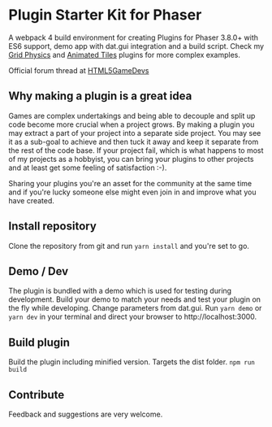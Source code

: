 # Plugin Starter Kit for Phaser

A webpack 4 build environment for creating Plugins for Phaser 3.8.0+ with ES6 support, demo app with dat.gui integration and a build script. Check my [Grid Physics](https://github.com/nkholski/phaser-grid-physics) and [Animated Tiles](https://github.com/nkholski/phaser-animated-tiles) plugins for more complex examples.

Official forum thread at [HTML5GameDevs](http://www.html5gamedevs.com/topic/37865-phaser-plugin-starter/)

## Why making a plugin is a great idea
Games are complex undertakings and being able to decouple and split up code become more crucial when a project grows. By making a plugin you may extract a part of your project into a separate side project. You may see it as a sub-goal to achieve and then tuck it away and keep it separate from the rest of the code base. If your project fail, which is what happens to most of my projects as a hobbyist, you can bring your plugins to other projects and at least get some feeling of satisfaction :-).

Sharing your plugins you're an asset for the community at the same time and if you're lucky someone else might even join in and improve what you have created.

## Install repository
Clone the repository from git and run `yarn install` and you're set to go.

## Demo / Dev
The plugin is bundled with a demo which is used for testing during development. Build your demo to match your needs and test your plugin on the fly while developing. Change parameters from dat.gui. Run `yarn demo` or `yarn dev` in your terminal and direct your browser to http://localhost:3000.

## Build plugin
Build the plugin including minified version. Targets the dist folder.
`npm run build`

## Contribute
Feedback and suggestions are very welcome.
